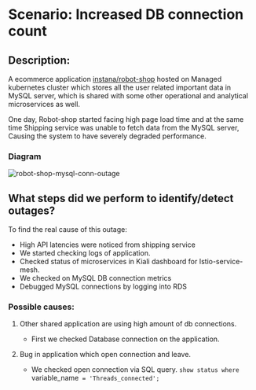 # Scenario: Increased DB connection count

## Description:

A ecommerce application [instana/robot-shop](https://github.com/instana/robot-shop) hosted on Managed kubernetes cluster which stores all the user related important data in MySQL server, which is shared with some other operational and analytical microservices as well. 

One day, Robot-shop started facing high page load time and at the same time Shipping service was unable to fetch data from the MySQL server, Causing the system to have severely degraded performance.

### Diagram

![robot-shop-mysql-conn-outage](https://github.com/infracloudio/sre-stack/assets/581287/a5221a2c-ce91-4e6b-b2a3-b606333ab43c)





## What steps did we perform to identify/detect outages?

To find the real cause of this outage:
- High API latencies were noticed from shipping service
- We started checking logs of application.
- Checked status of microservices in Kiali dashboard for Istio-service-mesh.
- We checked on MySQL DB connection metrics
- Debugged MySQL connections by logging into RDS

### Possible causes:

1. Other shared application are using high amount of db connections.
    - First we checked Database connection on the application.

2. Bug in application which open connection and leave.
    - We checked open connection via SQL query.
    `show status where `variable_name` = 'Threads_connected';`


